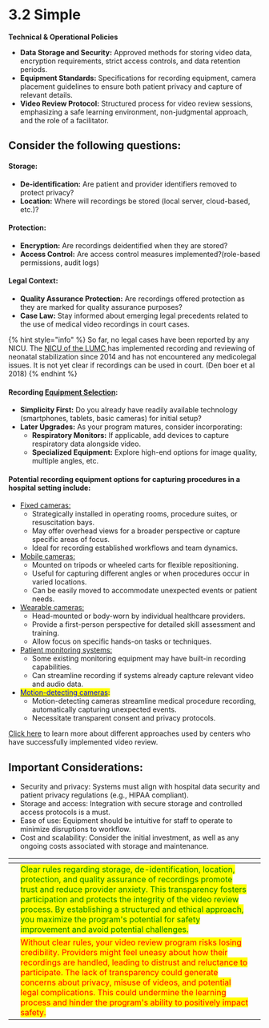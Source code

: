 # 3.2 Simple

**Technical & Operational Policies**

* **Data Storage and Security:** Approved methods for storing video data, encryption requirements, strict access controls, and data retention periods.
* **Equipment Standards:** Specifications for recording equipment, camera placement guidelines to ensure both patient privacy and capture of relevant details.
* **Video Review Protocol:** Structured process for video review sessions, emphasizing a safe learning environment, non-judgmental approach, and the role of a facilitator.

## **Consider the following questions:**&#x20;

#### **Storage:**

* **De-identification:** Are patient and provider identifiers removed to protect privacy?
* **Location:** Where will recordings be stored (local server, cloud-based, etc.)?

#### **Protection:**

* **Encryption:** Are recordings deidentified when they are stored?
* **Access Control:** Are access control measures implemented?(role-based permissions, audit logs)

#### **Legal Context:**

* **Quality Assurance Protection:** Are recordings offered protection as they are marked for quality assurance purposes?&#x20;
* **Case Law:** Stay informed about emerging legal precedents related to the use of medical video recordings in court cases.

{% hint style="info" %}
So far, no legal cases have been reported by any NICU. The [NICU of the LUMC ](../../welcome/neoflix/streamlining-neonatal-care-a-success-story.md)has implemented recording and reviewing of neonatal stabilization since 2014 and has not encountered any medicolegal issues. It is not yet clear if recordings can be used in court. (Den boer et al 2018)
{% endhint %}

#### **Recording** [**Equipment Selection**](broken-reference)**:**

* **Simplicity First:** Do you already have readily available technology (smartphones, tablets, basic cameras) for initial setup?
* **Later Upgrades:** As your program matures, consider incorporating:
  * **Respiratory Monitors:** If applicable, add devices to capture respiratory data alongside video.
  * **Specialized Equipment:** Explore high-end options for image quality, multiple angles, etc.

#### Potential recording equipment options for capturing procedures in a hospital setting include:

* [Fixed cameras:](../../level-2-in-action/6.-recording-equipment/6.1-fixed-cameras.md)
  * Strategically installed in operating rooms, procedure suites, or resuscitation bays.
  * May offer overhead views for a broader perspective or capture specific areas of focus.
  * Ideal for recording established workflows and team dynamics.
* [Mobile cameras:](../../level-2-in-action/6.-recording-equipment/6.2-mobile-cameras.md)
  * Mounted on tripods or wheeled carts for flexible repositioning.
  * Useful for capturing different angles or when procedures occur in varied locations.
  * Can be easily moved to accommodate unexpected events or patient needs.
* [Wearable cameras:](../../level-2-in-action/6.-recording-equipment/6.3-wearable-cameras.md)
  * Head-mounted or body-worn by individual healthcare providers.
  * Provide a first-person perspective for detailed skill assessment and training.
  * Allow focus on specific hands-on tasks or techniques.
* [Patient monitoring systems:](../../level-2-in-action/6.-recording-equipment/6.4-patient-monitoring-systems.md)
  * Some existing monitoring equipment may have built-in recording capabilities.
  * Can streamline recording if systems already capture relevant video and audio data.
* [<mark style="color:blue;">Motion-detecting cameras</mark>](../../level-2-in-action/6.-recording-equipment/6.5-motion-detecting-cameras.md)<mark style="color:blue;">:</mark>&#x20;
  * Motion-detecting cameras streamline medical procedure recording, automatically capturing unexpected events.
  * Necessitate transparent consent and privacy protocols.

[Click here](../4.-learning-from-success-stories/) to learn more about different approaches used by centers who have successfully implemented video review.

## Important Considerations:

* Security and privacy: Systems must align with hospital data security and patient privacy regulations (e.g., HIPAA compliant).
* Storage and access: Integration with secure storage and controlled access protocols is a must.
* Ease of use: Equipment should be intuitive for staff to operate to minimize disruptions to workflow.
* Cost and scalability: Consider the initial investment, as well as any ongoing costs associated with storage and maintenance.

<table data-card-size="large" data-view="cards"><thead><tr><th></th><th></th><th></th></tr></thead><tbody><tr><td></td><td><mark style="color:green;">Clear rules regarding storage, de-identification, location, protection, and quality assurance of recordings promote trust and reduce provider anxiety. This transparency fosters participation and protects the integrity of the video review process. By establishing a structured and ethical approach, you maximize the program's potential for safety improvement and avoid potential challenges.</mark></td><td></td></tr><tr><td></td><td><mark style="color:red;">Without clear rules, your video review program risks losing credibility. Providers might feel uneasy about how their recordings are handled, leading to distrust and reluctance to participate. The lack of transparency could generate concerns about privacy, misuse of videos, and potential legal complications. This could undermine the learning process and hinder the program's ability to positively impact safety.</mark></td><td></td></tr></tbody></table>

